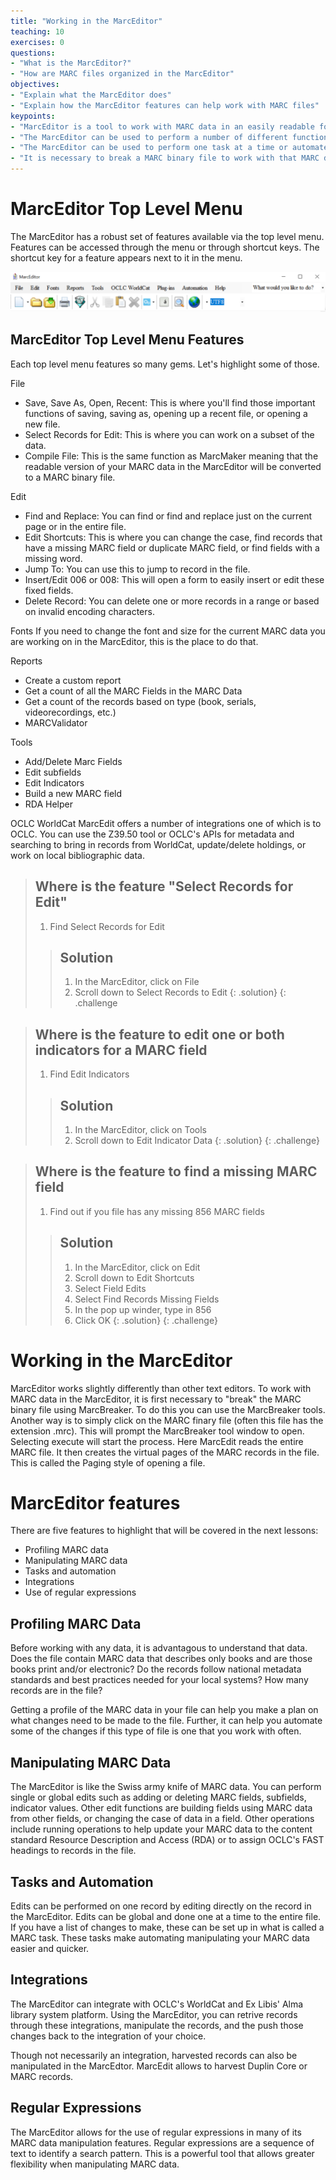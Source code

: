 ```yaml
---
title: "Working in the MarcEditor"
teaching: 10
exercises: 0
questions:
- "What is the MarcEditor?"
- "How are MARC files organized in the MarcEditor"
objectives:
- "Explain what the MarcEditor does"
- "Explain how the MarcEditor features can help work with MARC files"
keypoints:
- "MarcEditor is a tool to work with MARC data in an easily readable format"
- "The MarcEditor can be used to perform a number of different functions such as adding, deleting MARC fields or subfields, building MARC fields, running reports, or checking the validity of MARC data"
- "The MarcEditor can be used to perform one task at a time or automate a set of tasks for particular types of MARC files"
- "It is necessary to break a MARC binary file to work with that MARC data in the MarcEditor. The extension of these easily readble MARC files are .mrk rather than the binary extension of .mrc"
---
```

# MarcEditor Top Level Menu
The MarcEditor has a robust set of features available via the top level menu. Features can be accessed through the menu or through shortcut keys. The shortcut key for a feature appears next to it in the menu.

![MarcEditor Top Level Menu](../assets/img/topLevelFeatures_marcEditor.png)

## MarcEditor Top Level Menu Features
Each top level menu features so many gems. Let's highlight some of those.

File
* Save, Save As, Open, Recent: This is where you'll find those important functions of saving, saving as, opening up a recent file, or opening a new file.
* Select Records for Edit: This is where you can work on a subset of the data.
* Compile File: This is the same function as MarcMaker meaning that the readable version of your MARC data in the MarcEditor will be converted to a MARC binary file.

Edit
* Find and Replace: You can find or find and replace just on the current page or in the entire file.
* Edit Shortcuts: This is where you can change the case, find records that have a missing MARC field or duplicate MARC field, or find fields with a missing word.
* Jump To: You can use this to jump to record in the file.
* Insert/Edit 006 or 008: This will open a form to easily insert or edit these fixed fields.
* Delete Record: You can delete one or more records in a range or based on invalid encoding characters.

Fonts
If you need to change the font and size for the current MARC data you are working on in the MarcEditor, this is the place to do that.

Reports
* Create a custom report
* Get a count of all the MARC Fields in the MARC Data
* Get a count of the records based on type (book, serials, videorecordings, etc.)
* MARCValidator

Tools
* Add/Delete Marc Fields
* Edit subfields
* Edit Indicators
* Build a new MARC field
* RDA Helper

OCLC WorldCat
MarcEdit offers a number of integrations one of which is to OCLC. You can use the Z39.50 tool or OCLC's APIs for metadata and searching to bring in records from WorldCat, update/delete holdings, or work on local bibliographic data.

>## Where is the feature "Select Records for Edit"
>
>1. Find Select Records for Edit
>
> > ## Solution
> > 1. In the MarcEditor, click on File
> > 2. Scroll down to Select Records to Edit
> {: .solution}
{: .challenge

>## Where is the feature to edit one or both indicators for a MARC field
>
>1. Find Edit Indicators
>
> > ## Solution
> > 1. In the MarcEditor, click on Tools
> > 2. Scroll down to Edit Indicator Data
> {: .solution}
{: .challenge}

>## Where is the feature to find a missing MARC field
>
>1. Find out if you file has any missing 856 MARC fields
>
> > ## Solution
> > 1. In the MarcEditor, click on Edit
> > 2. Scroll down to Edit Shortcuts
> > 3. Select Field Edits
> > 4. Select Find Records Missing Fields
> > 5. In the pop up winder, type in 856
> > 6. Click OK
> {: .solution}
{: .challenge}

# Working in the MarcEditor
MarcEditor works slightly differently than other text editors. To work with MARC data in the MarcEditor, it is first necessary to "break" the MARC binary file using MarcBreaker. To do this you can use the MarcBreaker tools. Another way is to simply click on the MARC finary file (often this file has the extension .mrc). This will prompt the MarcBreaker tool window to open. Selecting execute will start the process. Here MarcEdit reads the entire MARC file. It then creates the virtual pages of the MARC records in the file. This is called the Paging style of opening a file.

# MarcEditor features
There are five features to highlight that will be covered in the next lessons:
* Profiling MARC data
* Manipulating MARC data
* Tasks and automation
* Integrations
* Use of regular expressions

## Profiling MARC Data
Before working with any data, it is advantagous to understand that data. Does the file contain MARC data that describes only books and are those books print and/or electronic? Do the records follow national metadata standards and best practices needed for your local systems? How many records are in the file?

Getting a profile of the MARC data in your file can help you make a plan on what changes need to be made to the file. Further, it can help you automate some of the changes if this type of file is one that you work with often.

## Manipulating MARC Data
The MarcEditor is like the Swiss army knife of MARC data. You can perform single or global edits such as adding or deleting MARC fields, subfields, indicator values. Other edit functions are building fields using MARC data from other fields, or changing the case of data in a field. Other operations include running operations to help update your MARC data to the content standard Resource Description and Access (RDA) or to assign OCLC's FAST headings to records in the file.

## Tasks and Automation
Edits can be performed on one record by editing directly on the record in the MarcEditor. Edits can be global and done one at a time to the entire file. If you have a list of changes to make, these can be set up in what is called a MARC task. These tasks make automating manipulating your MARC data easier and quicker.

## Integrations
The MarcEditor can integrate with OCLC's WorldCat and Ex Libis' Alma library system platform. Using the MarcEditor, you can retrive records through these integrations, manipulate the records, and the push those changes back to the integration of your choice.

Though not necessarily an integration, harvested records can also be manipulated in the MarcEdtor. MarcEdit allows to harvest Duplin Core or MARC records.

## Regular Expressions
The MarcEditor allows for the use of regular expressions in many of its MARC data manipulation features. Regular expressions are a sequence of text to identify a search pattern. This is a powerful tool that allows greater flexibility when manipulating MARC data.
